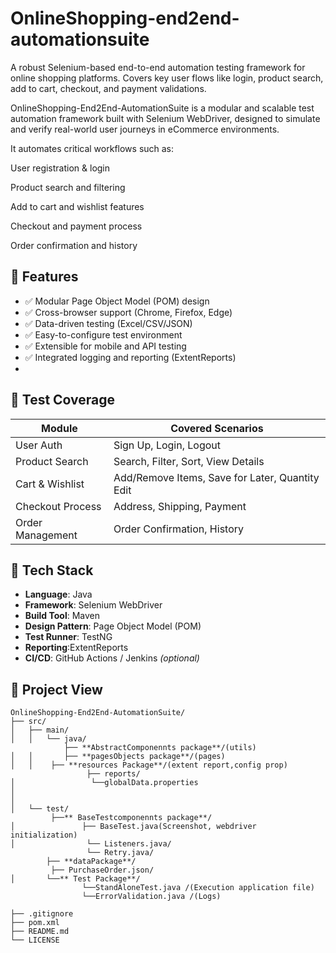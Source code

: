 # OnlineShopping-end2end-automationsuite
A robust Selenium-based end-to-end automation testing framework for online shopping platforms. Covers key user flows like login, product search, add to cart, checkout, and payment validations.

OnlineShopping-End2End-AutomationSuite is a modular and scalable test automation framework built with Selenium WebDriver, designed to simulate and verify real-world user journeys in eCommerce environments.

It automates critical workflows such as:

User registration & login

Product search and filtering

Add to cart and wishlist features

Checkout and payment process

Order confirmation and history
## 📌 Features

- ✅ Modular Page Object Model (POM) design
- ✅ Cross-browser support (Chrome, Firefox, Edge)
- ✅ Data-driven testing (Excel/CSV/JSON)
- ✅ Easy-to-configure test environment
- ✅ Extensible for mobile and API testing
- ✅ Integrated logging and reporting (ExtentReports)
- 
## 🚀 Test Coverage

| Module            | Covered Scenarios                               |
|-------------------|--------------------------------------------------|
| User Auth         | Sign Up, Login, Logout                          |
| Product Search    | Search, Filter, Sort, View Details              |
| Cart & Wishlist   | Add/Remove Items, Save for Later, Quantity Edit |
| Checkout Process  | Address, Shipping, Payment                      |
| Order Management  | Order Confirmation, History                     |
## 🧱 Tech Stack

- **Language**: Java
- **Framework**: Selenium WebDriver
- **Build Tool**: Maven 
- **Design Pattern**: Page Object Model (POM)
- **Test Runner**: TestNG 
- **Reporting**:ExtentReports 
- **CI/CD**: GitHub Actions / Jenkins *(optional)*
## 📂 Project View

```plaintext
OnlineShopping-End2End-AutomationSuite/
├── src/
│   ├── main/
│   │   └── java/
            ├── **AbstractComponennts package**/(utils)
│   │       ├── **pagesObjects package**/(pages)
│   │    ├── **resources Package**/(extent report,config prop)
                 ├── reports/
│                 └──globalData.properties
│        
│        
│   └── test/
         ├──** BaseTestcomponennts package**/
│               ├── BaseTest.java(Screenshot, webdriver initialization)
│                └── Listeners.java/
                 └── Retry.java/
        ├── **dataPackage**/
         ├── PurchaseOrder.json/
│       └──** Test Package**/
                └──StandAloneTest.java /(Execution application file)
                └──ErrorValidation.java /(Logs) 

├── .gitignore
├── pom.xml
├── README.md
└── LICENSE
```
